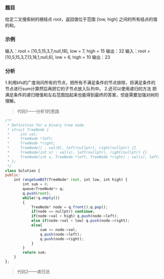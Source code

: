 ### 题目
给定二叉搜索树的根结点 root，返回值位于范围 [low, high] 之间的所有结点的值的和。

### 示例
输入：root = [10,5,15,3,7,null,18], low = 7, high = 15
输出：32
输入：root = [10,5,15,3,7,13,18,1,null,6], low = 6, high = 10
输出：23

### 分析
1.利用bfs的广度询问所有的节点，把所有不满足条件的节点排除，将满足条件的节点进行sum计算然后再把它的子节点放入队列中。
2.还可以使用递归的方法 把满足条件的递归根值和左右范围加起来也能得到最终的答案，但是需要加强对树的理解。

> 代码1——分析1的思路
```js
/**
 * Definition for a binary tree node.
 * struct TreeNode {
 *     int val;
 *     TreeNode *left;
 *     TreeNode *right;
 *     TreeNode() : val(0), left(nullptr), right(nullptr) {}
 *     TreeNode(int x) : val(x), left(nullptr), right(nullptr) {}
 *     TreeNode(int x, TreeNode *left, TreeNode *right) : val(x), left(left), right(right) {}
 * };
 */
class Solution {
public:
    int rangeSumBST(TreeNode* root, int low, int high) {
        int sum = 0;
        queue<TreeNode*> q;
        q.push(root);
        while(!q.empty())
        {
            TreeNode* node = q.front();q.pop();
            if(node == nullptr) continue;
            if(node->val > high) q.push(node->left);
            else if(node->val < low) q.push(node->right);
            else{
                sum += node->val;
                q.push(node->left);
                q.push(node->right);
            }
        }
        return sum;
    }
};
```

> 代码2——递归法
```js

```
